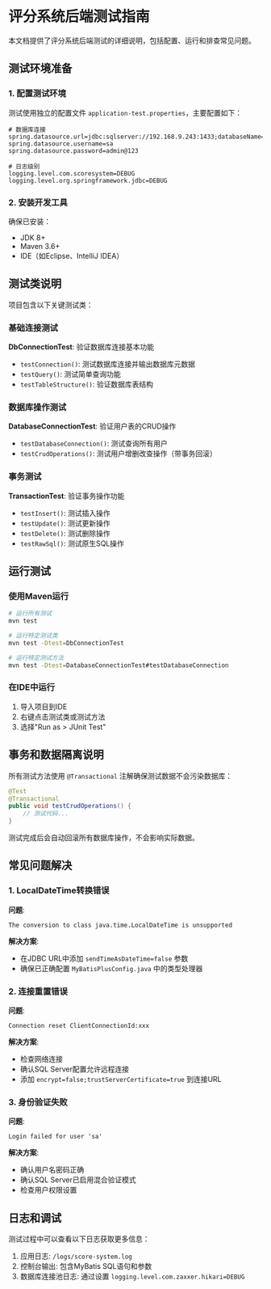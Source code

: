 # 评分系统后端测试指南

本文档提供了评分系统后端测试的详细说明，包括配置、运行和排查常见问题。

## 测试环境准备

### 1. 配置测试环境

测试使用独立的配置文件 `application-test.properties`，主要配置如下：

```properties
# 数据库连接
spring.datasource.url=jdbc:sqlserver://192.168.9.243:1433;databaseName=score_system;encrypt=false;trustServerCertificate=true;sendTimeAsDateTime=false
spring.datasource.username=sa
spring.datasource.password=admin@123

# 日志级别
logging.level.com.scoresystem=DEBUG
logging.level.org.springframework.jdbc=DEBUG
```

### 2. 安装开发工具

确保已安装：
- JDK 8+
- Maven 3.6+
- IDE（如Eclipse、IntelliJ IDEA）

## 测试类说明

项目包含以下关键测试类：

### 基础连接测试

**DbConnectionTest**: 验证数据库连接基本功能
- `testConnection()`: 测试数据库连接并输出数据库元数据
- `testQuery()`: 测试简单查询功能
- `testTableStructure()`: 验证数据库表结构

### 数据库操作测试

**DatabaseConnectionTest**: 验证用户表的CRUD操作
- `testDatabaseConnection()`: 测试查询所有用户
- `testCrudOperations()`: 测试用户增删改查操作（带事务回滚）

### 事务测试

**TransactionTest**: 验证事务操作功能
- `testInsert()`: 测试插入操作
- `testUpdate()`: 测试更新操作
- `testDelete()`: 测试删除操作
- `testRawSql()`: 测试原生SQL操作

## 运行测试

### 使用Maven运行

```bash
# 运行所有测试
mvn test

# 运行特定测试类
mvn test -Dtest=DbConnectionTest

# 运行特定测试方法
mvn test -Dtest=DatabaseConnectionTest#testDatabaseConnection
```

### 在IDE中运行

1. 导入项目到IDE
2. 右键点击测试类或测试方法
3. 选择"Run as > JUnit Test"

## 事务和数据隔离说明

所有测试方法使用 `@Transactional` 注解确保测试数据不会污染数据库：

```java
@Test
@Transactional
public void testCrudOperations() {
    // 测试代码...
}
```

测试完成后会自动回滚所有数据库操作，不会影响实际数据。

## 常见问题解决

### 1. LocalDateTime转换错误

**问题**: 
```
The conversion to class java.time.LocalDateTime is unsupported
```

**解决方案**:
- 在JDBC URL中添加 `sendTimeAsDateTime=false` 参数
- 确保已正确配置 `MyBatisPlusConfig.java` 中的类型处理器

### 2. 连接重置错误

**问题**:
```
Connection reset ClientConnectionId:xxx
```

**解决方案**:
- 检查网络连接
- 确认SQL Server配置允许远程连接
- 添加 `encrypt=false;trustServerCertificate=true` 到连接URL

### 3. 身份验证失败

**问题**:
```
Login failed for user 'sa'
```

**解决方案**:
- 确认用户名密码正确
- 确认SQL Server已启用混合验证模式
- 检查用户权限设置

## 日志和调试

测试过程中可以查看以下日志获取更多信息：

1. 应用日志: `/logs/score-system.log`
2. 控制台输出: 包含MyBatis SQL语句和参数
3. 数据库连接池日志: 通过设置 `logging.level.com.zaxxer.hikari=DEBUG` 